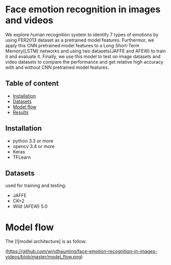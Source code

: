 

# Face emotion recognition in images and videos

We explore human recognition system to identify 7 types of emotions by using FER2013 dataset as a pretrained model features.
Furthermor, we apply this CNN pretrained model features to a Long Short-Term Memory(LSTM) networks and using two
datasets(JAFFE and AFEW) to train it and evaluate it. Finally, we use this
model to test on image datasets and video datasets to compare the performance and get relative high accuracy with and without CNN pretrained model features.

## Table of content

- [Installation](#installation)
- [Datasets](#datasets)
- [Model flow](#model-flow)
- [Results](#results)

## Installation  

- python 3.3 or more
- opencv 3.4 or more  
- Keras
- TFLearn


## Datasets

used for training and testing:

- JAFFE 
- CK+2
- Wild (AFEW) 5.0


# Model flow

The [![model architecture] is as follow:

(https://github.com/windhaunting/face-emotion-recognition-in-images-videos/blob/master/model_flow.png)

